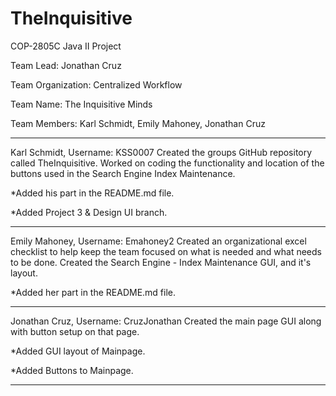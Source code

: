 # TheInquisitive

COP-2805C Java II Project



Team Lead:  Jonathan Cruz

  Team Organization:  Centralized Workflow

  Team Name:  The Inquisitive Minds

  Team Members:  Karl Schmidt, Emily Mahoney, Jonathan Cruz


----------------------------------------------------------------------------

Karl Schmidt, Username: KSS0007
  Created the groups GitHub repository called TheInquisitive.
  Worked on coding the functionality and location of the buttons used in the Search Engine Index Maintenance.

*Added his part in the README.md file.

*Added Project 3 & Design UI branch.


----------------------------------------------------------------------------

Emily Mahoney, Username: Emahoney2
  Created an organizational excel checklist to help keep the team focused on what is needed and what needs to be done.
  Created the Search Engine - Index Maintenance GUI, and it's layout.
  
  *Added her part in the README.md file.
  
  
  ----------------------------------------------------------------------------
  
Jonathan Cruz, Username:  CruzJonathan
  Created the main page GUI along with button setup on that page.  
  
  *Added GUI layout of Mainpage.
  
  *Added Buttons to Mainpage.
  
----------------------------------------------------------------------------
